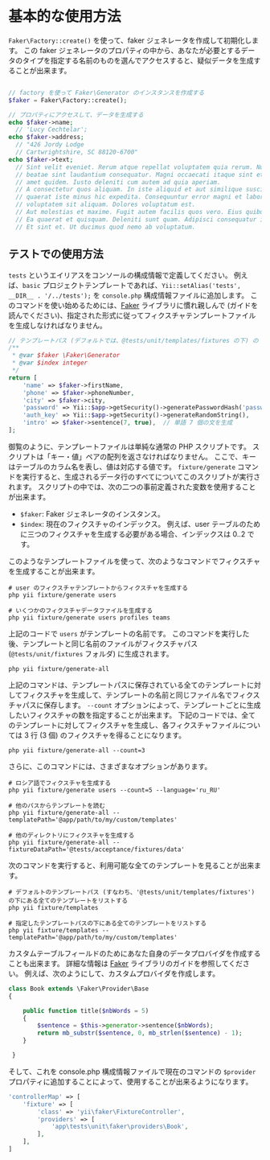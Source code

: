 基本的な使用方法
================

```Faker\Factory::create()``` を使って、faker ジェネレータを作成して初期化します。
この faker ジェネレータのプロパティの中から、あなたが必要とするデータのタイプを指定する名前のものを選んでアクセスすると、疑似データを生成することが出来ます。

```php

// factory を使って Faker\Generator のインスタンスを作成する
$faker = Faker\Factory::create();

// プロパティにアクセスして、データを生成する
echo $faker->name;
  // 'Lucy Cechtelar';
echo $faker->address;
  // "426 Jordy Lodge
  // Cartwrightshire, SC 88120-6700"
echo $faker->text;
  // Sint velit eveniet. Rerum atque repellat voluptatem quia rerum. Numquam excepturi
  // beatae sint laudantium consequatur. Magni occaecati itaque sint et sit tempore. Nesciunt
  // amet quidem. Iusto deleniti cum autem ad quia aperiam.
  // A consectetur quos aliquam. In iste aliquid et aut similique suscipit. Consequatur qui
  // quaerat iste minus hic expedita. Consequuntur error magni et laboriosam. Aut aspernatur
  // voluptatem sit aliquam. Dolores voluptatum est.
  // Aut molestias et maxime. Fugit autem facilis quos vero. Eius quibusdam possimus est.
  // Ea quaerat et quisquam. Deleniti sunt quam. Adipisci consequatur id in occaecati.
  // Et sint et. Ut ducimus quod nemo ab voluptatum.
```

テストでの使用方法
------------------

`tests` というエイリアスをコンソールの構成情報で定義してください。
例えば、`basic` プロジェクトテンプレートであれば、`Yii::setAlias('tests', __DIR__ . '/../tests');` を `console.php` 構成情報ファイルに追加します。
このコマンドを使い始めるためには、[Faker](https://github.com/fzaninotto/Faker) ライブラリに慣れ親しんで (ガイドを読んでください)、指定された形式に従ってフィクスチャテンプレートファイルを生成しなければなりません。

```php
// テンプレートパス (デフォルトでは、@tests/unit/templates/fixtures の下) の users.php ファイル
/**
 * @var $faker \Faker\Generator
 * @var $index integer
 */
return [
    'name' => $faker->firstName,
    'phone' => $faker->phoneNumber,
    'city' => $faker->city,
    'password' => Yii::$app->getSecurity()->generatePasswordHash('password_' . $index),
    'auth_key' => Yii::$app->getSecurity()->generateRandomString(),
    'intro' => $faker->sentence(7, true),  // 単語 7 個の文を生成
];
```

御覧のように、テンプレートファイルは単純な通常の PHP スクリプトです。
スクリプトは「キー・値」ペアの配列を返さなければなりません。
ここで、キーはテーブルのカラム名を表し、値は対応する値です。
`fixture/generate` コマンドを実行すると、生成されるデータ行のすべてについてこのスクリプトが実行されます。
スクリプトの中では、次の二つの事前定義された変数を使用することが出来ます。

* `$faker`: Faker ジェネレータのインスタンス。
* `$index`: 現在のフィクスチャのインデックス。
   例えば、user テーブルのために三つのフィクスチャを生成する必要がある場合、インデックスは 0..2 です。

このようなテンプレートファイルを使って、次のようなコマンドでフィクスチャを生成することが出来ます。

```
# user のフィクスチャテンプレートからフィクスチャを生成する
php yii fixture/generate users

# いくつかのフィクスチャデータファイルを生成する
php yii fixture/generate users profiles teams
```

上記のコードで `users` がテンプレートの名前です。
このコマンドを実行した後、テンプレートと同じ名前のファイルがフィクスチャパス (`@tests/unit/fixtures` フォルダ) に生成されます。

```
php yii fixture/generate-all
```

上記のコマンドは、テンプレートパスに保存されている全てのテンプレートに対してフィクスチャを生成して、テンプレートの名前と同じファイル名でフィクスチャパスに保存します。
`--count` オプションによって、テンプレートごとに生成したいフィクスチャの数を指定することが出来ます。
下記のコードでは、全てのテンプレートに対してフィクスチャを生成し、各フィクスチャファイルについては 3 行 (3 個) のフィクスチャを得ることになります。

```
php yii fixture/generate-all --count=3
```

さらに、このコマンドには、さまざまなオプションがあります。

```
# ロシア語でフィクスチャを生成する
php yii fixture/generate users --count=5 --language='ru_RU'

# 他のパスからテンプレートを読む
php yii fixture/generate-all --templatePath='@app/path/to/my/custom/templates'

# 他のディレクトリにフィクスチャを生成する
php yii fixture/generate-all --fixtureDataPath='@tests/acceptance/fixtures/data'
```

次のコマンドを実行すると、利用可能な全てのテンプレートを見ることが出来ます。

```
# デフォルトのテンプレートパス (すなわち、'@tests/unit/templates/fixtures') の下にある全てのテンプレートをリストする
php yii fixture/templates

# 指定したテンプレートパスの下にある全てのテンプレートをリストする
php yii fixture/templates --templatePath='@app/path/to/my/custom/templates'
```

カスタムテーブルフィールドのためにあなた自身のデータプロバイダを作成することも出来ます。
詳細な情報は [Faker](https://github.com/fzaninotto/Faker) ライブラリのガイドを参照してください。
例えば、次のようにして、カスタムプロバイダを作成します。

```php
class Book extends \Faker\Provider\Base
{

    public function title($nbWords = 5)
    {
        $sentence = $this->generator->sentence($nbWords);
        return mb_substr($sentence, 0, mb_strlen($sentence) - 1);
    }

 }
```

そして、これを console.php 構成情報ファイルで現在のコマンドの `$provider` プロパティに追加することによって、使用することが出来るようになります。

```php
'controllerMap' => [
    'fixture' => [
        'class' => 'yii\faker\FixtureController',
        'providers' => [
            'app\tests\unit\faker\providers\Book',
        ],
    ],
]
```
